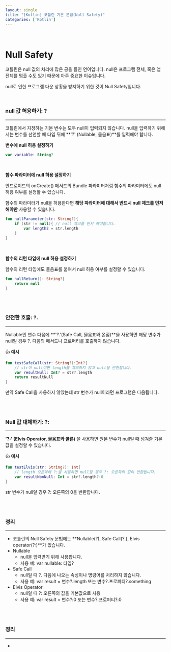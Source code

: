 ```yaml
---
layout: single
title: "[Kotlin] 코틀린 기본 문법(Null Safety)"
categories: ['Kotlin']
---
```




<br>

# Null Safety

코틀린은 null 값의 처리에 많은 공을 들인 언어입니다. null은 프로그램 전체, 혹은 앱 전체를 멈출 수도 있기 때문에 아주 중요한 이슈입니다. 

null로 인한 프로그램 다운 상황을 방지하기 위한 것이 Null Safety입니다. 

<br>

### null 값 허용하기: ?

---

코틀린에서 지정하는 기본 변수는 모두 null이 입력되지 않습니다. null을 입력하기 위해서는 변수를 선언할 때 타입 뒤에 **'?' (Nullable, 물음표)**를 입력해야 합니다.

**변수에 null 허용 설정하기**

``` kotlin
var variable: String?
```

<br>

**함수 파라미터에 null 허용 설정하기**

안드로이드의 onCreate() 메서드의 Bundle 파라미터처럼 함수의 파라미터에도 null 허용 여부를 설정할 수 있습니다. 

함수의 파라미터가 null을 허용한다면 **해당 파라미터에 대해서 반드시 null 체크를 먼저 해야만** 사용할 수 있습니다. 

```kotlin
fun nullParameter(str: String?){
    if (str != null){ // null 체크를 먼저 해야합니다. 
        var length2 = str.length
    }
}
```

<br>

**함수의 리턴 타입에 null 허용 설정하기**

함수의 리턴 타입에도 물음표를 붙여서 null 허용 여부를 설정할 수 있습니다. 

```kotlin
fun nullReturn(): String?{
    return null
}
```

<br>

<br>

### 안전한 호출: ?.

---

Nullable인 변수 다음에 **'?.'(Safe Call, 물음표와 온점)**을 사용하면 해당 변수가 null일 경우 ?. 다음의 메서드나 프로퍼티를 호출하지 않습니다. 

👍 **예시**

```kotlin
fun testSafeCall(str: String?):Int?{
    // str이 null이면 length를 체크하지 않고 null을 반환합니다. 
    var resultNull: Int? = str?.length
    return resultNull
}
```

만약 Safe Call을 사용하지 않았는데 str 변수가 null이라면 프로그램은 다움됩니다. 

<br>

<br>

### Null 값 대체하기: ?:

---

**'?:' (Elvis Operator, 물음표와 콜론)** 을 사용하면 원본 변수가 null일 때 넘겨줄 기본 값을 설정할 수 있습니다. 

👍 **예시**

```kotlin
fun testElvis(str: String?): Int{
    // length 오른쪽에 ?:을 사용하면 null일 경우 ?: 오른쪽의 값이 반환됩니다. 
    var resultNonNull: Int = str?.length?:0
}
```

str 변수가 null일 경우 ?: 오른쪽의 0을 반환합니다. 

<br>

<br>

### 정리

---

* 코틀린의 Null Safety 문법에는 **Nullable(?), Safe Call(?.), Elvis operator(?:)**가 있습니다. 
* Nullable
  * null을 입력받기 위해 사용합니다. 
  * 사용 예: var nullable: 타입?
* Safe Call
  * null일 때 ?. 다음에 나오는 속성이나 명령어를 처리하지 않습니다. 
  * 사용 예: var result = 변수?.length 또는 변수?.프로퍼티?.something
* Elvis Operator
  * null일 때 ?: 오른쪽의 값을 기본값으로 사용
  * 사용 예: var result = 변수?:0 또는 변수?.프로퍼티?:0























<br>

<br>

### 정리

---

* 
